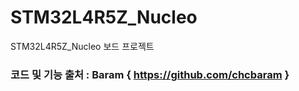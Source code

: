 # STM32L4R5Z_Nucleo
STM32L4R5Z_Nucleo 보드 프로젝트

### 코드 및 기능 출처 : Baram { https://github.com/chcbaram }
